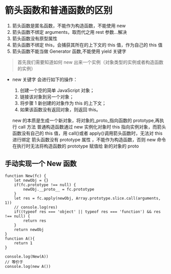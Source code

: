 # 箭头函数和普通函数的区别

1. 箭头函数是匿名函数，不能作为构造函数，不能使用 new
2. 箭头函数不绑定 arguments，取而代之用 rest 参数...解决
3. 箭头函数没有原型属性
4. 箭头函数不绑定 this，会捕获其所在的上下文的 this 值，作为自己的 this 值
5. 箭头函数不能当做 Generator 函数,不能使用 yield 关键字

> 首先我们需要知道如何 new 出来一个实例（对象类型的实例或者构造函数的实例）

- new 关键字 会进行如下的操作：

  1. 创建一个空的简单 JavaScript 对象；
  2. 链接该对象到另一个对象；
  3. 将步骤 1 新创建的对象作为 this 的上下文；
  4. 如果该函数没有返回对象，则返回 this。

  new 的本质是生成一个新对象，将对象的\_proto\_指向函数的 prototype,再执行 call 方法
  普通构造函数通过 new 实例化对象时 this 指向实例对象，而箭头函数没有自己的 this 值，用 call()或者 apply()调用箭头函数时，无法对 this 进行绑定
  箭头函数没有 prototype 属性 ，不能作为构造函数，否则 new 命令在执行时无法将构造函数的 prototype 赋值给
  新的对象的 proto

## 手动实现一个 New 函数

```
function New(fc) {
    let newObj = {}
    if(fc.prototype !== null) {
        newObj.__proto__ = fc.prototype
    }
    let res = fc.apply(newObj, Array.prototype.slice.call(arguments, 1))
    // console.log(res)
    if((typeof res === 'object' || typeof res === 'function') && res !== null) {
        return res
    }
    return newObj
}
function A(){
    return 1
}

console.log(New(A))
// 等价于
console.log(new A())
```
